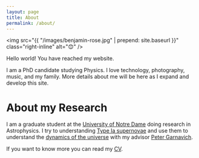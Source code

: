```yaml
---
layout: page
title: About
permalink: /about/
---
```


<img src="{{ "/images/benjamin-rose.jpg" | prepend: site.baseurl }}" class="right-inline" alt="😊" /> 

<!-- # About Ben -->

Hello world! You have reached my website. 

I am a PhD candidate studying Physics. I love technology, photography, music, and my family. More details about me will be here as I expand and develop this site. 

# About my Research

I am a graduate student at the [University of Notre Dame][nd-phys] doing research in Astrophysics. I try to understanding [Type Ia supernovae][sn] and use them to understand the [dynamics of the universe][obs-cosmology] with my advisor [Peter Garnavich][peter].

[nd-phys]: http://www.physics.nd.edu
[sn]: https://en.wikipedia.org/wiki/Type_Ia_supernova
[obs-cosmology]: https://en.wikipedia.org/wiki/Observational_cosmology
[peter]: https://physics.nd.edu/people/faculty/peter-garnavich/

If you want to know more you can read my [CV].

[CV]: /cv/
